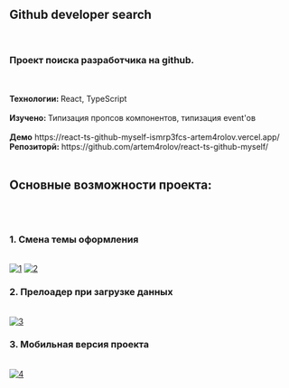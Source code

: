 
<div id="header">
  <h2>Github developer search</h2>
  <br/>
  <h3>Проект поиска разработчика на github.</h3>
  <br/>
  <br/>
  <strong>Технологии: </strong> React, TypeScript
  <br/>
  <br/>
  <strong>Изучено: </strong> Типизация пропсов компонентов, типизация event'ов
  <br/>
  <br/>
  <strong>Демо</strong> https://react-ts-github-myself-ismrp3fcs-artem4rolov.vercel.app/
  <br/>
  <strong>Репозиторй:</strong> https://github.com/artem4rolov/react-ts-github-myself/
  <br/>
  <br/>
  <h2>Основные возможности проекта:</h2>
  <br/>
  <br/>
  <h3>1. Смена темы оформления</h3>
  <br/>
  <a href="https://ibb.co/0q3t0fQ"><img src="https://i.ibb.co/NxzS0L7/1.jpg" alt="1" border="0"></a>
  <a href="https://ibb.co/pK67zpz"><img src="https://i.ibb.co/t2wGs5s/2.jpg" alt="2" border="0"></a>
  <br/>
  <h3>2. Прелоадер при загрузке данных</h3>
  <br/>
  <a href="https://imgbb.com/"><img src="https://i.ibb.co/rMdFsKt/3.jpg" alt="3" border="0"></a> 
  <br/>
  <h3>3. Мобильная версия проекта</h3>
  <br/>
  <a href="https://imgbb.com/"><img src="https://i.ibb.co/jT16mbG/4.jpg" alt="4" border="0"></a>
  <br/>
</div>
